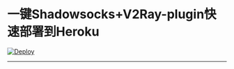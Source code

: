 # 一键Shadowsocks+V2Ray-plugin快速部署到Heroku


[![Deploy](https://www.herokucdn.com/deploy/button.png)](https://heroku.com/deploy)
- - -

